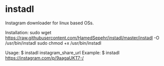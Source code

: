 # instadl
Instagram downloader for linux based OSs.

Installation:
sudo wget https://raw.githubusercontent.com/HamedSepehr/instadl/master/instadl -O /usr/bin/instadl
sudo chmod +x /usr/bin/instadl

Usage:
$ instadl instagram_share_url
Example:
$ instadl https://instagram.com/p/9aagaUKT7-/
